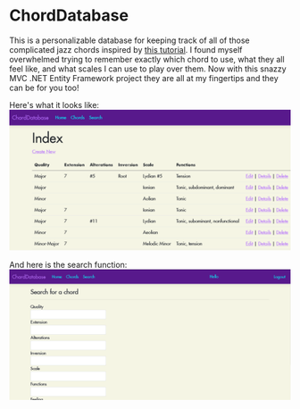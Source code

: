 # ChordDatabase

This is a personalizable database for keeping track of all of those complicated jazz chords inspired by [this tutorial](https://www.youtube.com/watch?v=BfEjDD8mWYg&ab_channel=freeCodeCamp.org). I found myself overwhelmed trying to remember exactly which chord to use, what they all feel like, and what scales I can use to play over them. Now with this snazzy MVC .NET Entity Framework project they are all at my fingertips and they can be for you too!


Here's what it looks like:
![screenshot](/ChordDatabase.png)

And here is the search function:
![screenshot](/ChordDatabaseSearch.png)
